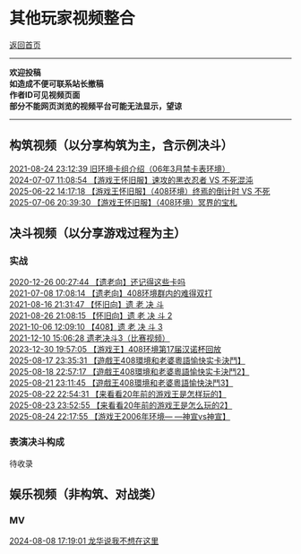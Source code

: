 # 其他玩家视频整合

[返回首页](../../index.html)  

---

**欢迎投稿**  
**如造成不便可联系站长撤稿**  
**作者ID可见视频页面**  
**部分不能网页浏览的视频平台可能无法显示，望谅**

---

## 构筑视频（以分享构筑为主，含示例决斗）

[2021-08-24 23:12:39 旧环境卡组介绍（06年3月禁卡表环境）](https://www.bilibili.com/video/BV1Ny4y1G7kw/)  
[2024-07-07 11:08:54 【游戏王怀旧服】速攻的黑衣忍者 VS 不死混沌](https://www.bilibili.com/video/BV1RYhUeYEe6/)  
[2025-06-22 14:17:18 【游戏王怀旧服】（408环境）终焉的倒计时 VS 不死](https://www.bilibili.com/video/BV1vqNXziEYR/)  
[2025-07-06 20:39:30 【游戏王怀旧服】（408环境）冥界的宝札](https://www.bilibili.com/video/BV19J3izvEqK/)  

## 决斗视频（以分享游戏过程为主）

### 实战

[2020-12-26 00:27:44 【遗老向】还记得这些卡吗](https://www.bilibili.com/video/BV1BK4y1V7gA/)  
[2021-07-08 17:08:14 【遗老向】408环境群内的难得双打](https://www.bilibili.com/video/BV1dv411J789/)  
[2021-08-16 21:31:47 【怀旧向】遗 老 决 斗](https://www.bilibili.com/video/BV1Uo4y1U7TX/)  
[2021-08-26 21:08:15 【怀旧向】遗 老 决 斗 2](https://www.bilibili.com/video/BV13Q4y117rw/)  
[2021-10-06 12:09:10 【408】遗 老 决 斗 3](https://www.bilibili.com/video/BV1s34y1U7nJ/)  
[2021-12-10 15:06:28 遗老决斗3（比赛视频）](https://www.bilibili.com/video/BV1QL41177PW/)  
[2023-12-30 19:57:05 【游戏王】408环境第17届汉诺杯回放](https://www.bilibili.com/video/BV1aC4y1N7mK/)  
[2025-08-17 23:35:31 【遊戲王408環境和老婆粵語愉快实卡決鬥】](https://www.bilibili.com/video/BV1hiYyzGEYL/)  
[2025-08-18 22:57:17 【遊戲王408環境和老婆粵語愉快实卡決鬥2】](https://www.bilibili.com/video/BV1M2YxzXEUj/)  
[2025-08-21 23:11:45 【遊戲王408環境和老婆粵語愉快決鬥3】](https://www.bilibili.com/video/BV1a2YXzqEqU/)  
[2025-08-22 22:54:31 【来看看20年前的游戏王是怎样玩的】](https://www.bilibili.com/video/BV14ueazKEgJ/)  
[2025-08-23 23:52:55 【来看看20年前的游戏王是怎么玩的2】](https://www.bilibili.com/video/BV1RxezzqEdD/)  
[2025-08-24 22:17:55 【游戏王2006年环境— —神宣vs神宣】](https://www.bilibili.com/video/BV1poenzeE21/)  

### 表演决斗构成

待收录

## 娱乐视频（非构筑、对战类）

### MV

[2024-08-08 17:19:01 龙华说我不想在这里](https://www.bilibili.com/video/BV1VvY4e6EH3/)  
